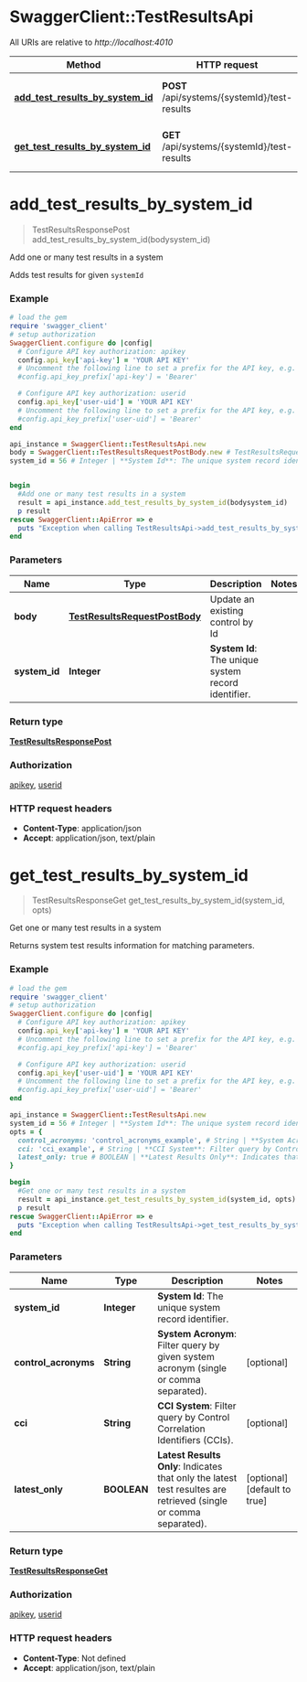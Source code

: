 # SwaggerClient::TestResultsApi

All URIs are relative to *http://localhost:4010*

Method | HTTP request | Description
------------- | ------------- | -------------
[**add_test_results_by_system_id**](TestResultsApi.md#add_test_results_by_system_id) | **POST** /api/systems/{systemId}/test-results | Add one or many test results in a system
[**get_test_results_by_system_id**](TestResultsApi.md#get_test_results_by_system_id) | **GET** /api/systems/{systemId}/test-results | Get one or many test results in a system

# **add_test_results_by_system_id**
> TestResultsResponsePost add_test_results_by_system_id(bodysystem_id)

Add one or many test results in a system

Adds test results for given `systemId`

### Example
```ruby
# load the gem
require 'swagger_client'
# setup authorization
SwaggerClient.configure do |config|
  # Configure API key authorization: apikey
  config.api_key['api-key'] = 'YOUR API KEY'
  # Uncomment the following line to set a prefix for the API key, e.g. 'Bearer' (defaults to nil)
  #config.api_key_prefix['api-key'] = 'Bearer'

  # Configure API key authorization: userid
  config.api_key['user-uid'] = 'YOUR API KEY'
  # Uncomment the following line to set a prefix for the API key, e.g. 'Bearer' (defaults to nil)
  #config.api_key_prefix['user-uid'] = 'Bearer'
end

api_instance = SwaggerClient::TestResultsApi.new
body = SwaggerClient::TestResultsRequestPostBody.new # TestResultsRequestPostBody | Update an existing control by Id
system_id = 56 # Integer | **System Id**: The unique system record identifier.


begin
  #Add one or many test results in a system
  result = api_instance.add_test_results_by_system_id(bodysystem_id)
  p result
rescue SwaggerClient::ApiError => e
  puts "Exception when calling TestResultsApi->add_test_results_by_system_id: #{e}"
end
```

### Parameters

Name | Type | Description  | Notes
------------- | ------------- | ------------- | -------------
 **body** | [**TestResultsRequestPostBody**](TestResultsRequestPostBody.md)| Update an existing control by Id | 
 **system_id** | **Integer**| **System Id**: The unique system record identifier. | 

### Return type

[**TestResultsResponsePost**](TestResultsResponsePost.md)

### Authorization

[apikey](../README.md#apikey), [userid](../README.md#userid)

### HTTP request headers

 - **Content-Type**: application/json
 - **Accept**: application/json, text/plain



# **get_test_results_by_system_id**
> TestResultsResponseGet get_test_results_by_system_id(system_id, opts)

Get one or many test results in a system

Returns system test results information for matching parameters.<br>

### Example
```ruby
# load the gem
require 'swagger_client'
# setup authorization
SwaggerClient.configure do |config|
  # Configure API key authorization: apikey
  config.api_key['api-key'] = 'YOUR API KEY'
  # Uncomment the following line to set a prefix for the API key, e.g. 'Bearer' (defaults to nil)
  #config.api_key_prefix['api-key'] = 'Bearer'

  # Configure API key authorization: userid
  config.api_key['user-uid'] = 'YOUR API KEY'
  # Uncomment the following line to set a prefix for the API key, e.g. 'Bearer' (defaults to nil)
  #config.api_key_prefix['user-uid'] = 'Bearer'
end

api_instance = SwaggerClient::TestResultsApi.new
system_id = 56 # Integer | **System Id**: The unique system record identifier.
opts = { 
  control_acronyms: 'control_acronyms_example', # String | **System Acronym**: Filter query by given system acronym (single or comma separated).
  cci: 'cci_example', # String | **CCI System**: Filter query by Control Correlation Identifiers (CCIs).
  latest_only: true # BOOLEAN | **Latest Results Only**: Indicates that only the latest test resultes are retrieved (single or comma separated).
}

begin
  #Get one or many test results in a system
  result = api_instance.get_test_results_by_system_id(system_id, opts)
  p result
rescue SwaggerClient::ApiError => e
  puts "Exception when calling TestResultsApi->get_test_results_by_system_id: #{e}"
end
```

### Parameters

Name | Type | Description  | Notes
------------- | ------------- | ------------- | -------------
 **system_id** | **Integer**| **System Id**: The unique system record identifier. | 
 **control_acronyms** | **String**| **System Acronym**: Filter query by given system acronym (single or comma separated). | [optional] 
 **cci** | **String**| **CCI System**: Filter query by Control Correlation Identifiers (CCIs). | [optional] 
 **latest_only** | **BOOLEAN**| **Latest Results Only**: Indicates that only the latest test resultes are retrieved (single or comma separated). | [optional] [default to true]

### Return type

[**TestResultsResponseGet**](TestResultsResponseGet.md)

### Authorization

[apikey](../README.md#apikey), [userid](../README.md#userid)

### HTTP request headers

 - **Content-Type**: Not defined
 - **Accept**: application/json, text/plain




